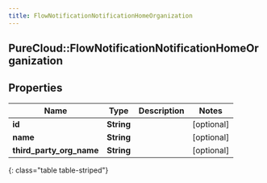 ```yaml
---
title: FlowNotificationNotificationHomeOrganization
---
```

## PureCloud::FlowNotificationNotificationHomeOrganization

## Properties

|Name | Type | Description | Notes|
|------------ | ------------- | ------------- | -------------|
| **id** | **String** |  | [optional] |
| **name** | **String** |  | [optional] |
| **third_party_org_name** | **String** |  | [optional] |
{: class="table table-striped"}



